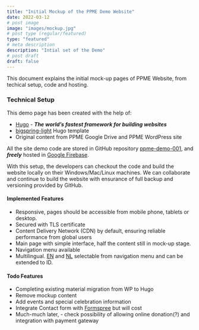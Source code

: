 ```yaml
---
title: "Initial Mockup of the PPME Demo Website"
date: 2022-03-12
# post image
image: "images/mockup.jpg"
# post type (regular/featured)
type: "featured"
# meta description
description: "Intial set of the Demo"
# post draft
draft: false
---
```



This document explains the initial mock-up pages of PPME Website, from techical setup, code and hosting.

### Technical Setup
This demo page has been created with the help of:
* [Hugo](https://gohugo.io/) - ***The world’s fastest framework for building websites***
* [bigspring-light](https://github.com/themefisher/bigspring-light) Hugo template
* Original content from PPME Google Drive and PPME WordPress site


All the site demo code are stored in GitHub repository [ppme-demo-001](https://github.com/rostiarso/ppme-demo-001), and ***freely*** hosted in [Google Firebase](https://firebase.google.com/).

With this setup, the developers can checkout the code and build the website locally on their Windows/Mac/Linux machines.
We can collaborate and continue to build the website with ensurance of full backup and versioning provided by GitHub.

#### Implemented Features

* Responsive, pages should be accessible from mobile phone, tablets or desktop.
* Secured with TLS certificate
* Content Delivery Network (CDN) by default, ensuring reliable performance from global users
* Main page with simple interface, half the content still in mock-up stage.
* Navigation menu available 
* Multilingual. [EN](/) and [NL](/nl/) selectable from navigation menu and can be extended to ID.

#### Todo Features

* Completing existing material migration from WP to Hugo
* Remove mockup content
* Add events and special celebration information 
* Integrate Contact form with [Formspree](https://formspree.io/plans) but will cost
* Much-much later, - check possibility of allowing online donation(?) and integration with payment gateway
